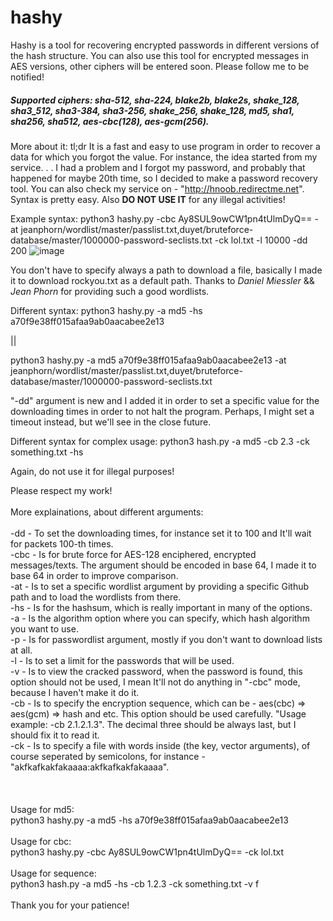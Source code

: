 # hashy
Hashy is a tool for recovering encrypted passwords in different versions of the hash structure. You can also use this tool for encrypted messages in AES versions, other ciphers will be entered soon. Please follow me to be notified!

##### Supported ciphers: sha-512, sha-224, blake2b, blake2s, shake_128, sha3_512, sha3-384, sha3-256, shake_256, shake_128, md5, sha1, sha256, sha512, aes-cbc(128), aes-gcm(256). 

More about it:
tl;dr
It is a fast and easy to use program in order to recover a data for which you forgot the value. For instance, the idea started from my service. . . I had a problem and I forgot my password, and probably that happened for maybe 20th time, so I decided to make a password recovery tool. You can also check my service on - "http://hnoob.redirectme.net". 
Syntax is pretty easy.
Also **DO NOT USE IT** for any illegal activities!

Example syntax:
python3 hashy.py -cbc Ay8SUL9owCW1pn4tUlmDyQ== -at jeanphorn/wordlist/master/passlist.txt,duyet/bruteforce-database/master/1000000-password-seclists.txt -ck lol.txt -l 10000 -dd 200
![image](https://user-images.githubusercontent.com/73231678/146905123-eadf8ffc-7aba-41d1-890f-e1f3464fbc40.png)

You don't have to specify always a path to download a file, basically I made it to download rockyou.txt as a default path. Thanks to *Daniel Miessler* && *Jean Phorn* for providing such a good wordlists. 

Different syntax: 
python3 hashy.py -a md5 -hs a70f9e38ff015afaa9ab0aacabee2e13 

||

python3 hashy.py -a md5 a70f9e38ff015afaa9ab0aacabee2e13 -at jeanphorn/wordlist/master/passlist.txt,duyet/bruteforce-database/master/1000000-password-seclists.txt 

"-dd" argument is new and I added it in order to set a specific value for the downloading times in order to not halt the program. Perhaps, I might set a timeout instead, but we'll see in the close future. 

Different syntax for complex usage:
python3 hash.py -a md5 -cb 2.3 -ck something.txt -hs <some value with multiple ciphers>

Again, do not use it for illegal purposes!

Please respect my work!
<br>
<br>
More explainations, about different arguments:
  <br>
  <br>
 -dd  - To set the downloading times, for instance set it to 100 and It'll wait for packets 100-th times. 
  <br>
  -cbc - Is for brute force for AES-128 enciphered, encrypted messages/texts. The argument should be encoded in base 64, I made it to base 64 in order to improve comparison.
  <br>
  -at - Is to set a specific wordlist argument by providing a specific Github path and to load the wordlists from there. 
  <br>
  -hs - Is for the hashsum, which is really important in many of the options.
  <br>
  -a  - Is the algorithm option where you can specify, which hash algorithm you want to use. 
  <br>
  -p - Is for passwordlist argument, mostly if you don't want to download lists at all.
  <br>
  -l - Is to set a limit for the passwords that will be used.
  <br>
  -v - Is to view the cracked password, when the password is found, this option should not be used, I mean It'll not do anything in "-cbc" mode, because I haven't make it do it.
  <br>
  -cb - Is to specify the encryption sequence, which can be - aes(cbc) => aes(gcm) => hash and etc. This option should be used carefully. "Usage example: -cb 2.1.2.1.3". The decimal three should be always last, but I should fix it to read it. 
  <br>
  -ck - Is to specify a file with words inside (the key, vector arguments), of course seperated by semicolons, for instance - "akfkafkakfakaaaa:akfkafkakfakaaaa". 
  <br>
  <br>
  <br>
  <br>
Usage for md5: 
  <br>
  python3 hashy.py -a md5 -hs a70f9e38ff015afaa9ab0aacabee2e13
  <br>
  <br>
Usage for cbc:
  <br>
  python3 hashy.py -cbc Ay8SUL9owCW1pn4tUlmDyQ== -ck lol.txt
  <br>
  <br>
Usage for sequence:
  <br>
  python3 hash.py -a md5 -hs <some encrypted value of sequence by other ciphers> -cb 1.2.3 -ck something.txt -v f 
  <br>
  <br>
Thank you for your patience!
  

